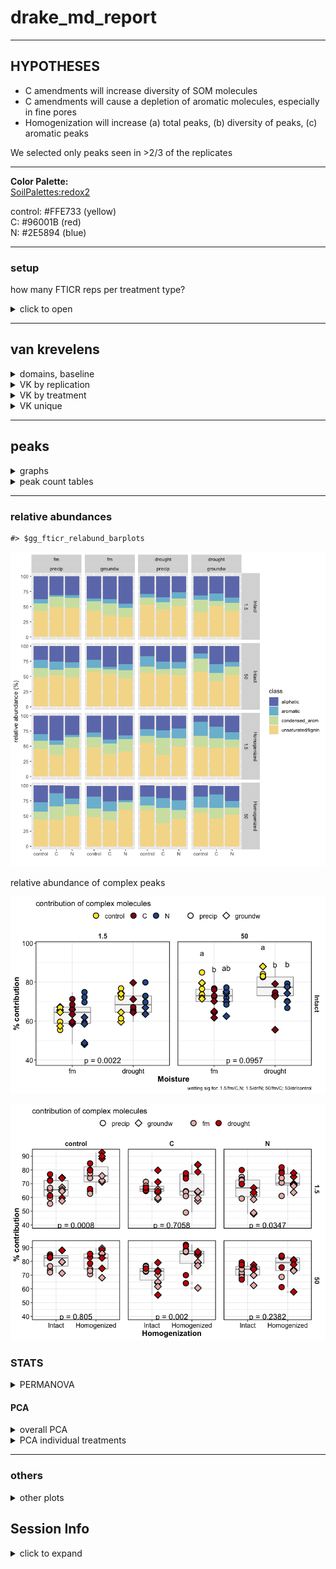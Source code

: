 drake\_md\_report
================

-----

## HYPOTHESES

  - C amendments will increase diversity of SOM molecules
  - C amendments will cause a depletion of aromatic molecules,
    especially in fine pores
  - Homogenization will increase (a) total peaks, (b) diversity of
    peaks, (c) aromatic peaks

We selected only peaks seen in \>2/3 of the replicates

-----

**Color Palette:**  
[SoilPalettes:redox2](https://github.com/kaizadp/soilpalettes)

control: \#FFE733 (yellow)  
C: \#96001B (red)  
N: \#2E5894 (blue)

-----

### setup

how many FTICR reps per treatment type?

<details>

<summary>click to open</summary>

| SampleAssignment                        | reps |
| :-------------------------------------- | ---: |
| 50-drought-groundw-control-Intact       |    2 |
| 50-drought-precip-C-Intact              |    2 |
| 1.5-drought-groundw-C-Homogenized       |    3 |
| 1.5-drought-groundw-C-Intact            |    3 |
| 1.5-drought-groundw-control-Homogenized |    3 |
| 1.5-drought-groundw-N-Intact            |    3 |
| 1.5-drought-precip-C-Homogenized        |    3 |
| 1.5-drought-precip-N-Homogenized        |    3 |
| 1.5-fm-precip-C-Intact                  |    3 |
| 1.5-fm-precip-N-Homogenized             |    3 |
| 50-drought-groundw-control-Homogenized  |    3 |
| 50-drought-groundw-N-Intact             |    3 |
| 50-drought-precip-control-Homogenized   |    3 |
| 50-fm-groundw-control-Intact            |    3 |
| 50-fm-groundw-N-Homogenized             |    3 |
| 50-fm-precip-control-Homogenized        |    3 |
| 50-fm-precip-N-Homogenized              |    3 |
| 1.5-drought-groundw-control-Intact      |    4 |
| 1.5-drought-groundw-N-Homogenized       |    4 |
| 1.5-drought-precip-C-Intact             |    4 |
| 1.5-drought-precip-control-Homogenized  |    4 |
| 1.5-drought-precip-control-Intact       |    4 |
| 1.5-drought-precip-N-Intact             |    4 |
| 1.5-fm-groundw-C-Homogenized            |    4 |
| 1.5-fm-groundw-C-Intact                 |    4 |
| 1.5-fm-groundw-control-Homogenized      |    4 |
| 1.5-fm-groundw-control-Intact           |    4 |
| 1.5-fm-groundw-N-Homogenized            |    4 |
| 1.5-fm-groundw-N-Intact                 |    4 |
| 1.5-fm-precip-C-Homogenized             |    4 |
| 1.5-fm-precip-control-Homogenized       |    4 |
| 1.5-fm-precip-control-Intact            |    4 |
| 1.5-fm-precip-N-Intact                  |    4 |
| 50-drought-groundw-C-Homogenized        |    4 |
| 50-drought-groundw-C-Intact             |    4 |
| 50-drought-groundw-N-Homogenized        |    4 |
| 50-drought-precip-C-Homogenized         |    4 |
| 50-drought-precip-control-Intact        |    4 |
| 50-drought-precip-N-Homogenized         |    4 |
| 50-drought-precip-N-Intact              |    4 |
| 50-fm-groundw-C-Homogenized             |    4 |
| 50-fm-groundw-C-Intact                  |    4 |
| 50-fm-groundw-control-Homogenized       |    4 |
| 50-fm-groundw-N-Intact                  |    4 |
| 50-fm-precip-C-Homogenized              |    4 |
| 50-fm-precip-C-Intact                   |    4 |
| 50-fm-precip-control-Intact             |    4 |
| 50-fm-precip-N-Intact                   |    4 |

**so we select formulae seen in at least 2 reps per treatment type**

</details>

-----

## van krevelens

<details>

<summary>domains, baseline</summary>

#### fticr domains

![](markdown-figs/fticr2/domains-1.png)<!-- -->

![](markdown-figs/fticr2/vk_baseline-1.png)<!-- -->

</details>

<details>

<summary>VK by replication</summary>

#### VK by replication

    #> $gg_fticr_reps_1_5_intact

![](markdown-figs/fticr2/vk_reps-1.png)<!-- -->

    #> 
    #> $gg_fticr_reps_50_intact

![](markdown-figs/fticr2/vk_reps-2.png)<!-- -->

    #> 
    #> $gg_fticr_reps_1_5_homo

![](markdown-figs/fticr2/vk_reps-3.png)<!-- -->

    #> 
    #> $gg_fticr_reps_50_homo

![](markdown-figs/fticr2/vk_reps-4.png)<!-- -->

</details>

<details>

<summary>VK by treatment</summary>

#### VK diagrams by treatment

    #> $gg_fticr_pores_1_5kPa

![](markdown-figs/fticr2/vk_pores-1.png)<!-- -->

    #> 
    #> $gg_fticr_pores_50kPa

![](markdown-figs/fticr2/vk_pores-2.png)<!-- -->

</details>

<details>

<summary>VK unique</summary>

#### VK unique

unique to each amendment, in each incubation type

Yellow peaks are peaks seen in control soils (all peaks)  
Blue and red are unique peaks in their respective treatments

    #> $gg_fticr_unique_int

![](markdown-figs/fticr2/vk_unique-1.png)<!-- -->

    #> 
    #> $gg_fticr_unique_homo

![](markdown-figs/fticr2/vk_unique-2.png)<!-- -->

</details>

-----

## peaks

<details>

<summary>graphs</summary>

![](markdown-figs/fticr2/fticr_peaks_bar-1.png)<!-- -->

total peaks

![](markdown-figs/fticr2/fticr_totalpeaks_scatter-1.png)<!-- -->

![](markdown-figs/fticr2/fticr_totalpeaks_scatter_homo-1.png)<!-- -->

complex:simple compounds

    #> $gg_aliph_aromatic

![](markdown-figs/fticr2/fticr_peaks_aliph_arom-1.png)<!-- -->

    #> 
    #> $gg_aliph_aromatic_intact_suction

![](markdown-figs/fticr2/fticr_peaks_aliph_arom-2.png)<!-- -->

</details>

<details>

<summary>peak count tables</summary>

tables – total peaks

tables – complex peaks

</details>

-----

### relative abundances

    #> $gg_fticr_relabund_barplots

![](markdown-figs/fticr2/fticr_relabund-1.png)<!-- -->

relative abundance of complex peaks

![](markdown-figs/fticr2/fticr_relabund_complex-1.png)<!-- -->

![](markdown-figs/fticr2/fticr_relabund_complex_homo-1.png)<!-- -->

### STATS

<details>

<summary>PERMANOVA</summary>

#### PERMANOVA

**overall**

    #> # A tibble: 17 x 7
    #>    term                         df SumsOfSqs MeanSqs F.Model      R2 p.value
    #>    <chr>                     <dbl>     <dbl>   <dbl>   <dbl>   <dbl>   <dbl>
    #>  1 Amendments                    2    0.222   0.111    5.78  0.0393    0.002
    #>  2 Moisture                      1    0.468   0.468   24.4   0.0829    0.001
    #>  3 Wetting                       1    0.0147  0.0147   0.766 0.00261   0.475
    #>  4 Suction                       1    0.705   0.705   36.7   0.125     0.001
    #>  5 Homogenization                1    0.519   0.519   27.0   0.0918    0.001
    #>  6 Amendments:Moisture           2    0.0420  0.0210   1.09  0.00745   0.344
    #>  7 Amendments:Wetting            2    0.142   0.0712   3.71  0.0252    0.013
    #>  8 Amendments:Suction            2    0.0881  0.0441   2.29  0.0156    0.055
    #>  9 Amendments:Homogenization     2    0.234   0.117    6.08  0.0414    0.001
    #> 10 Moisture:Wetting              1    0.0607  0.0607   3.16  0.0107    0.053
    #> 11 Moisture:Suction              1    0.0731  0.0731   3.80  0.0129    0.021
    #> 12 Moisture:Homogenization       1    0.0137  0.0137   0.715 0.00243   0.497
    #> 13 Wetting:Suction               1    0.0742  0.0742   3.86  0.0131    0.028
    #> 14 Wetting:Homogenization        1    0.0507  0.0507   2.64  0.00898   0.07 
    #> 15 Suction:Homogenization        1    0.0175  0.0175   0.912 0.00310   0.416
    #> 16 Residuals                   152    2.92    0.0192  NA     0.517    NA    
    #> 17 Total                       172    5.65   NA       NA     1        NA

**PERMANOVA for treatments**

1.5 kPa intact cores

    #> # A tibble: 8 x 7
    #>   term                   df SumsOfSqs  MeanSqs F.Model     R2 p.value
    #>   <chr>               <dbl>     <dbl>    <dbl>   <dbl>  <dbl>   <dbl>
    #> 1 Amendments              2   0.0163   0.00816   0.746 0.0235   0.607
    #> 2 Moisture                1   0.113    0.113    10.3   0.162    0.001
    #> 3 Wetting                 1   0.0377   0.0377    3.45  0.0542   0.024
    #> 4 Amendments:Moisture     2   0.0538   0.0269    2.46  0.0773   0.049
    #> 5 Amendments:Wetting      2   0.0831   0.0415    3.79  0.119    0.009
    #> 6 Moisture:Wetting        1   0.00923  0.00923   0.844 0.0133   0.467
    #> 7 Residuals              35   0.383    0.0109   NA     0.550   NA    
    #> 8 Total                  44   0.696   NA        NA     1       NA

50 kPa intact cores

    #> # A tibble: 8 x 7
    #>   term                   df SumsOfSqs MeanSqs F.Model     R2 p.value
    #>   <chr>               <dbl>     <dbl>   <dbl>   <dbl>  <dbl>   <dbl>
    #> 1 Amendments              2    0.236   0.118     7.64 0.233    0.001
    #> 2 Moisture                1    0.0660  0.0660    4.26 0.0649   0.016
    #> 3 Wetting                 1    0.0385  0.0385    2.49 0.0379   0.097
    #> 4 Amendments:Moisture     2    0.0522  0.0261    1.69 0.0513   0.169
    #> 5 Amendments:Wetting      2    0.0349  0.0174    1.13 0.0343   0.325
    #> 6 Moisture:Wetting        1    0.0935  0.0935    6.04 0.0919   0.005
    #> 7 Residuals              32    0.495   0.0155   NA    0.487   NA    
    #> 8 Total                  41    1.02   NA        NA    1       NA

</details>

#### PCA

<details>

<summary>overall PCA</summary>

    #> $gg_fticr_pca_intact

![](markdown-figs/fticr2/fticr_pca_overall-1.png)<!-- -->

    #> $gg_fticr_pca_homo

![](markdown-figs/fticr2/fticr_pca_overall-2.png)<!-- -->

</details>

<details>

<summary>PCA individual treatments</summary>

**individual cores**

![](markdown-figs/fticr2/fticr_pca_indiv-1.png)<!-- -->![](markdown-figs/fticr2/fticr_pca_indiv-2.png)<!-- -->

</details>

-----

### others

<details>

<summary>other plots</summary>

#### NOSC

![](markdown-figs/fticr2/NOSC-1.png)<!-- -->

#### elements

    #> $gg_elements_n

![](markdown-figs/fticr2/elements-1.png)<!-- -->

    #> 
    #> $gg_elements_o

![](markdown-figs/fticr2/elements-2.png)<!-- -->

</details>

## Session Info

<details>

<summary>click to expand</summary>

Date run: 2020-09-11

    #> R version 4.0.2 (2020-06-22)
    #> Platform: x86_64-apple-darwin17.0 (64-bit)
    #> Running under: macOS Catalina 10.15.6
    #> 
    #> Matrix products: default
    #> BLAS:   /System/Library/Frameworks/Accelerate.framework/Versions/A/Frameworks/vecLib.framework/Versions/A/libBLAS.dylib
    #> LAPACK: /Library/Frameworks/R.framework/Versions/4.0/Resources/lib/libRlapack.dylib
    #> 
    #> locale:
    #> [1] en_US.UTF-8/en_US.UTF-8/en_US.UTF-8/C/en_US.UTF-8/en_US.UTF-8
    #> 
    #> attached base packages:
    #> [1] stats     graphics  grDevices utils     datasets  methods   base     
    #> 
    #> other attached packages:
    #>  [1] patchwork_1.0.1  lme4_1.1-23      Matrix_1.2-18    car_3.0-9       
    #>  [5] carData_3.0-4    visNetwork_2.0.9 vegan_2.5-6      lattice_0.20-41 
    #>  [9] permute_0.9-5    rmarkdown_2.3    drake_7.12.4     ggbiplot_0.55   
    #> [13] PNWColors_0.1.0  forcats_0.5.0    stringr_1.4.0    dplyr_1.0.1     
    #> [17] purrr_0.3.4      readr_1.3.1      tidyr_1.1.1      tibble_3.0.3    
    #> [21] ggplot2_3.3.2    tidyverse_1.3.0  here_0.1        
    #> 
    #> loaded via a namespace (and not attached):
    #>  [1] minqa_1.2.4        colorspace_1.4-1   ellipsis_0.3.1    
    #>  [4] rio_0.5.16         rprojroot_1.3-2    fs_1.5.0          
    #>  [7] rstudioapi_0.11    farver_2.0.3       soilpalettes_0.1.0
    #> [10] fansi_0.4.1        lubridate_1.7.9    xml2_1.3.2        
    #> [13] splines_4.0.2      knitr_1.29         jsonlite_1.7.0    
    #> [16] nloptr_1.2.2.2     packrat_0.5.0      broom_0.7.0       
    #> [19] cluster_2.1.0      dbplyr_1.4.4       shiny_1.5.0       
    #> [22] compiler_4.0.2     httr_1.4.2         backports_1.1.8   
    #> [25] assertthat_0.2.1   fastmap_1.0.1      cli_2.0.2         
    #> [28] later_1.1.0.1      htmltools_0.5.0    prettyunits_1.1.1 
    #> [31] tools_4.0.2        igraph_1.2.5       gtable_0.3.0      
    #> [34] agricolae_1.3-3    glue_1.4.1         Rcpp_1.0.5        
    #> [37] cellranger_1.1.0   vctrs_0.3.2        nlme_3.1-148      
    #> [40] xfun_0.16          openxlsx_4.1.5     rvest_0.3.6       
    #> [43] mime_0.9           miniUI_0.1.1.1     lifecycle_0.2.0   
    #> [46] statmod_1.4.34     MASS_7.3-51.6      scales_1.1.1      
    #> [49] hms_0.5.3          promises_1.1.1     parallel_4.0.2    
    #> [52] yaml_2.2.1         curl_4.3           labelled_2.5.0    
    #> [55] stringi_1.4.6      AlgDesign_1.2.0    highr_0.8         
    #> [58] klaR_0.6-15        filelock_1.0.2     boot_1.3-25       
    #> [61] zip_2.1.0          storr_1.2.1        rlang_0.4.7       
    #> [64] pkgconfig_2.0.3    evaluate_0.14      labeling_0.3      
    #> [67] htmlwidgets_1.5.1  tidyselect_1.1.0   plyr_1.8.6        
    #> [70] magrittr_1.5       R6_2.4.1           generics_0.0.2    
    #> [73] base64url_1.4      combinat_0.0-8     txtq_0.2.3        
    #> [76] DBI_1.1.0          pillar_1.4.6       haven_2.3.1       
    #> [79] foreign_0.8-80     withr_2.2.0        mgcv_1.8-31       
    #> [82] abind_1.4-5        modelr_0.1.8       crayon_1.3.4      
    #> [85] questionr_0.7.1    utf8_1.1.4         progress_1.2.2    
    #> [88] grid_4.0.2         readxl_1.3.1       data.table_1.13.0 
    #> [91] blob_1.2.1         reprex_0.3.0       digest_0.6.25     
    #> [94] xtable_1.8-4       httpuv_1.5.4       munsell_0.5.0

</details>
